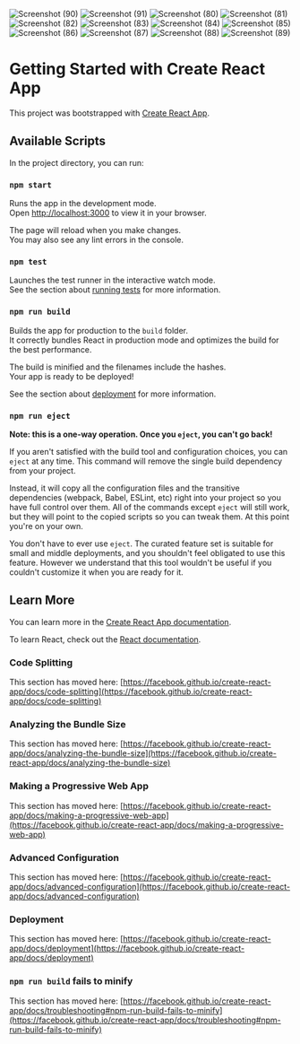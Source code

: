 













![Screenshot (90)](https://user-images.githubusercontent.com/84452853/227318648-325c7132-54e0-49fb-b3e4-a059b6a6752a.png)
![Screenshot (91)](https://user-images.githubusercontent.com/84452853/227318673-f210e0a4-4381-498f-bc1d-501e396bc4e8.png)
![Screenshot (80)](https://user-images.githubusercontent.com/84452853/227318685-3b5ae578-0cf8-493e-9cc9-d610aee16342.png)
![Screenshot (81)](https://user-images.githubusercontent.com/84452853/227318693-362505a8-7d7d-4af1-a705-f646c67547dc.png)
![Screenshot (82)](https://user-images.githubusercontent.com/84452853/227318703-be56a13d-7785-4c47-905a-cd1fd5477971.png)
![Screenshot (83)](https://user-images.githubusercontent.com/84452853/227318714-7ea52299-bf86-4aa2-8677-27244a3ea880.png)
![Screenshot (84)](https://user-images.githubusercontent.com/84452853/227318725-c52cbdbb-7e8d-45a7-aaf9-8acadc648d4b.png)
![Screenshot (85)](https://user-images.githubusercontent.com/84452853/227318752-98aa16f1-9c9e-4b39-9230-cd93152fd739.png)
![Screenshot (86)](https://user-images.githubusercontent.com/84452853/227318759-ce6d5b31-4329-41e3-af9c-65f6da5893b3.png)
![Screenshot (87)](https://user-images.githubusercontent.com/84452853/227318765-ddf54dbb-47fc-4301-8b95-3809e51c5934.png)
![Screenshot (88)](https://user-images.githubusercontent.com/84452853/227318780-87328d3d-3498-4956-bc49-88c197560140.png)
![Screenshot (89)](https://user-images.githubusercontent.com/84452853/227318794-381c4daf-8905-4bd2-afa1-160ecdde37fd.png)

















# Getting Started with Create React App

This project was bootstrapped with [Create React App](https://github.com/facebook/create-react-app).

## Available Scripts

In the project directory, you can run:

### `npm start`

Runs the app in the development mode.\
Open [http://localhost:3000](http://localhost:3000) to view it in your browser.

The page will reload when you make changes.\
You may also see any lint errors in the console.

### `npm test`

Launches the test runner in the interactive watch mode.\
See the section about [running tests](https://facebook.github.io/create-react-app/docs/running-tests) for more information.

### `npm run build`

Builds the app for production to the `build` folder.\
It correctly bundles React in production mode and optimizes the build for the best performance.

The build is minified and the filenames include the hashes.\
Your app is ready to be deployed!

See the section about [deployment](https://facebook.github.io/create-react-app/docs/deployment) for more information.

### `npm run eject`

**Note: this is a one-way operation. Once you `eject`, you can't go back!**

If you aren't satisfied with the build tool and configuration choices, you can `eject` at any time. This command will remove the single build dependency from your project.

Instead, it will copy all the configuration files and the transitive dependencies (webpack, Babel, ESLint, etc) right into your project so you have full control over them. All of the commands except `eject` will still work, but they will point to the copied scripts so you can tweak them. At this point you're on your own.

You don't have to ever use `eject`. The curated feature set is suitable for small and middle deployments, and you shouldn't feel obligated to use this feature. However we understand that this tool wouldn't be useful if you couldn't customize it when you are ready for it.

## Learn More

You can learn more in the [Create React App documentation](https://facebook.github.io/create-react-app/docs/getting-started).

To learn React, check out the [React documentation](https://reactjs.org/).

### Code Splitting

This section has moved here: [https://facebook.github.io/create-react-app/docs/code-splitting](https://facebook.github.io/create-react-app/docs/code-splitting)

### Analyzing the Bundle Size

This section has moved here: [https://facebook.github.io/create-react-app/docs/analyzing-the-bundle-size](https://facebook.github.io/create-react-app/docs/analyzing-the-bundle-size)

### Making a Progressive Web App

This section has moved here: [https://facebook.github.io/create-react-app/docs/making-a-progressive-web-app](https://facebook.github.io/create-react-app/docs/making-a-progressive-web-app)

### Advanced Configuration

This section has moved here: [https://facebook.github.io/create-react-app/docs/advanced-configuration](https://facebook.github.io/create-react-app/docs/advanced-configuration)

### Deployment

This section has moved here: [https://facebook.github.io/create-react-app/docs/deployment](https://facebook.github.io/create-react-app/docs/deployment)

### `npm run build` fails to minify

This section has moved here: [https://facebook.github.io/create-react-app/docs/troubleshooting#npm-run-build-fails-to-minify](https://facebook.github.io/create-react-app/docs/troubleshooting#npm-run-build-fails-to-minify)
